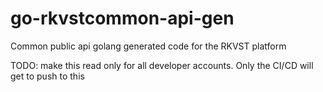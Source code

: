 # go-rkvstcommon-api-gen

Common public api golang generated code for the RKVST platform

TODO: make this read only for all developer accounts. Only the CI/CD will get
to push to this
